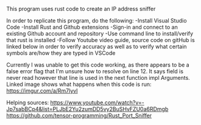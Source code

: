 
This program uses rust code to create an IP address sniffer

In order to replicate this program, do the following: 
    -Install Visual Studio Code
    -Install Rust and Github extensions
    -Sign-in and connect to an existing Github account and repository
    -Use command line to install/verify that rust is installed
    -Follow Youtube video guide, source code on gitHub is linked below in order to verify accuracy as well as to verify what certain symbols are/how they are typed in VSCode




Currently I was unable to get this code working, as there appears to be a false error flag that I'm unsure how to resolve on line 12. It says field is never read however that line is used in the next function impl Arguments. Linked image shows what happens when this code is run: https://imgur.com/a/Rm7lyvI

Helping sources: 
https://www.youtube.com/watch?v=-Jp7sabBCp4&list=PLJbE2Yu2zumDD5vy2BuSHvFZU0a6RDmgb
https://github.com/tensor-programming/Rust_Port_Sniffer 